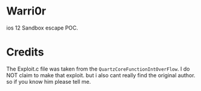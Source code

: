 # Warri0r
ios 12 Sandbox escape POC.
# Credits
The Exploit.c file was taken from the `QuartzCoreFunctionIntOverFlow`. I do NOT claim to make that exploit. but i also cant really find the original author. so if you know him please tell me.
